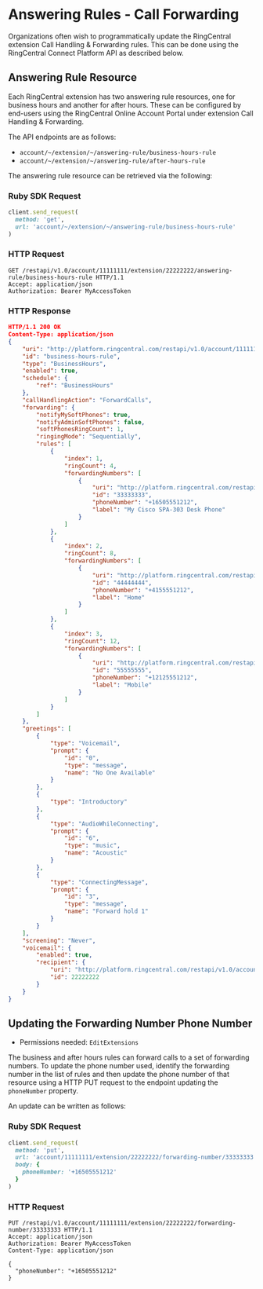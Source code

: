 # Answering Rules - Call Forwarding

Organizations often wish to programmatically update the RingCentral extension Call Handling & Forwarding rules. This can be done using the RingCentral Connect Platform API as described below.

## Answering Rule Resource

Each RingCentral extension has two answering rule resources, one for business hours and another for after hours. These can be configured by end-users using the RingCentral Online Account Portal under extension Call Handling & Forwarding.

The API endpoints are as follows:

* `account/~/extension/~/answering-rule/business-hours-rule`
* `account/~/extension/~/answering-rule/after-hours-rule`

The answering rule resource can be retrieved via the following:

### Ruby SDK Request

```ruby
client.send_request(
  method: 'get',
  url: 'account/~/extension/~/answering-rule/business-hours-rule'
)
```

### HTTP Request

```http
GET /restapi/v1.0/account/11111111/extension/22222222/answering-rule/business-hours-rule HTTP/1.1
Accept: application/json
Authorization: Bearer MyAccessToken   
```

### HTTP Response

```json
HTTP/1.1 200 OK
Content-Type: application/json
{
    "uri": "http://platform.ringcentral.com/restapi/v1.0/account/11111111/extension/22222222/answering-rule/business-hours-rule",
    "id": "business-hours-rule",
    "type": "BusinessHours",
    "enabled": true,
    "schedule": {
        "ref": "BusinessHours"
    },
    "callHandlingAction": "ForwardCalls",
    "forwarding": {
        "notifyMySoftPhones": true,
        "notifyAdminSoftPhones": false,
        "softPhonesRingCount": 1,
        "ringingMode": "Sequentially",
        "rules": [
            {
                "index": 1,
                "ringCount": 4,
                "forwardingNumbers": [
                    {
                        "uri": "http://platform.ringcentral.com/restapi/v1.0/account/11111111/extension/22222222/forwarding-number/33333333",
                        "id": "33333333",
                        "phoneNumber": "+16505551212",
                        "label": "My Cisco SPA-303 Desk Phone"
                    }
                ]
            },
            {
                "index": 2,
                "ringCount": 8,
                "forwardingNumbers": [
                    {
                        "uri": "http://platform.ringcentral.com/restapi/v1.0/account/11111111/extension/22222222/forwarding-number/44444444",
                        "id": "44444444",
                        "phoneNumber": "+4155551212",
                        "label": "Home"
                    }
                ]
            },
            {
                "index": 3,
                "ringCount": 12,
                "forwardingNumbers": [
                    {
                        "uri": "http://platform.ringcentral.com/restapi/v1.0/account/11111111/extension/22222222/forwarding-number/55555555",
                        "id": "55555555",
                        "phoneNumber": "+12125551212",
                        "label": "Mobile"
                    }
                ]
            }
        ]
    },
    "greetings": [
        {
            "type": "Voicemail",
            "prompt": {
                "id": "0",
                "type": "message",
                "name": "No One Available"
            }
        },
        {
            "type": "Introductory"
        },
        {
            "type": "AudioWhileConnecting",
            "prompt": {
                "id": "6",
                "type": "music",
                "name": "Acoustic"
            }
        },
        {
            "type": "ConnectingMessage",
            "prompt": {
                "id": "3",
                "type": "message",
                "name": "Forward hold 1"
            }
        }
    ],
    "screening": "Never",
    "voicemail": {
        "enabled": true,
        "recipient": {
            "uri": "http://platform.ringcentral.com/restapi/v1.0/account/11111111/extension/22222222",
            "id": 22222222
        }
    }
}
```

## Updating the Forwarding Number Phone Number

* Permissions needed: `EditExtensions`

The business and after hours rules can forward calls to a set of forwarding numbers. To update the phone number used, identify the forwarding number in the list of rules and then update the phone number of that resource using a HTTP PUT request to the endpoint updating the `phoneNumber` property.

An update can be written as follows:

### Ruby SDK Request

```ruby
client.send_request(
  method: 'put',
  url: 'account/11111111/extension/22222222/forwarding-number/33333333',
  body: {
    phoneNumber: '+16505551212'
  }
)
```

### HTTP Request

```http
PUT /restapi/v1.0/account/11111111/extension/22222222/forwarding-number/33333333 HTTP/1.1
Accept: application/json
Authorization: Bearer MyAccessToken
Content-Type: application/json

{
  "phoneNumber": "+16505551212"
}
```

